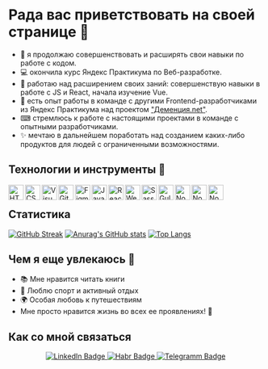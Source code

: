 # Рада вас приветствовать на своей странице 🙋

- 🔎 я продолжаю совершенствовать и расширять свои навыки по работе с кодом.
- 💻 окончила курс Яндекс Практикума по Веб-разработке. 
- 💼 работаю над расширением своих заний: совершенствую навыки в работе с JS и React, начала изучение Vue.
- 🤗 есть опыт работы в команде с другими Frontend-разработчиками из Яндекс Практикума над проектом <a href="http://dev-demencia.tk/" rel="nofollow">"Деменция.net"</a>.
- ⌨ стремлюсь к работе с настоящими проектами в команде с опытными разработчиками.
- ✨ мечтаю в дальнейшем поработать над созданием каких-либо продуктов для людей с ограниченными возможностями.

## Технологии и инструменты 🔧 

<img align = 'left' alt ='HTML' width ='30px' src ='https://upload.wikimedia.org/wikipedia/commons/thumb/3/38/HTML5_Badge.svg/1024px-HTML5_Badge.svg.png'>
<img align = 'left' alt ='CSS' width ='30px' src ='https://cdn.pixabay.com/photo/2016/11/19/23/00/css3-1841590_1280.png'>
<img align = 'left' alt ='VisualStudioCode' width ='30px' src ='https://miro.medium.com/max/1200/1*AmHbL-hnvRD6JJGruVu64A.png'>
<img align = 'left' alt ='GitHub' width ='30px' src ='https://avatars.mds.yandex.net/i?id=ee4313d305f77272934966bbb7fff6b3-5507408-images-thumbs&n=13'>
<img align = 'left' alt ='Figma' width ='30px' src ='https://camo.githubusercontent.com/e228fb3f80e8c19d478460aed0a4562c76b1363a4d33bba2f75e1914fb4dae48/68747470733a2f2f342e62702e626c6f6773706f742e636f6d2f2d4c694a5a35493845374b382f5849655f47654935676c492f41414141414141414975772f34417775386a3872305038544b42587a797879736c484566706c4f6c4b392d3651434b34424741595943772f73313630302f69636f6e2532426669676d61253242766563746f722e706e67'>
<img align = 'left' alt ='JavaScript' width ='30px' src ='https://www.cischool.ru/wp-content/uploads/2021/04/Depositphotos_41138921_l-2015.jpg'>
<img align = 'left' alt ='React' width ='30px' src ='https://magantigroupllc.com/images/tech-logos/react-native.png'>
<img align = 'left' alt ='Webpack' width ='30px' src ='https://depix.ru/uploads/Page/246/webpack.svg'>
<img align = 'left' alt ='Sass' width ='30px' src ='https://www.josegallego.com/wp-content/uploads/2021/02/1920px-Sass_Logo_Color.svg_.png'>
<img align = 'left' alt ='Gulp' width ='30px' src ='https://cdn-images-1.medium.com/max/1024/1*IGn5E-1wp5mQ2DHoevVCFA.png'>
<img align = 'left' alt ='Node' width ='30px' src ='https://green-api.com/integrations/img/nodejs.png'>
<img align = 'left' alt ='Node' width ='30px' src ='https://www.nesabamedia.com/wp-content/uploads/2018/12/Postman-Logo-1.png'> 
<img align = 'left' alt ='Node' width ='30px' src ='https://w1.pngwing.com/pngs/711/379/png-transparent-green-grass-mongodb-database-documentoriented-database-dashboard-nosql-bson-javascript-thumbnail.png'>

<br/>  

## Статистика

[![GitHub Streak](http://github-readme-streak-stats.herokuapp.com?user=Lina7227&theme=tokyonight&date_format=j%20M%5B%20Y%5D)](https://git.io/streak-stats)
[![Anurag's GitHub stats](https://github-readme-stats.vercel.app/api?username=Lina7227&theme=tokyonight&date_format=j%20M%5B%20Y%5D)](https://github.com/anuraghazra/github-readme-stats)
[![Top Langs](https://github-readme-stats.vercel.app/api/top-langs/?username=Lina7227&layout=compact&theme=vision-friendly-default)](https://github.com/anuraghazra/github-readme-stats)


## Чем я еще увлекаюсь 💖

- 📚 Мне нравится читать книги 
- 🏃 Люблю спорт и активный отдых
- 🌍 Особая любовь к путешествиям
- Мне просто нравится жизнь во всех ее проявлениях! 🤗

## Как со мной связаться

<div id="badges" align="center">
  <a href="https://www.linkedin.com/in/linakrivosheina7227/">
    <img src="https://img.shields.io/badge/LinkedIn-blue?style=for-the-badge&logo=linkedin&logoColor=white" alt="LinkedIn Badge"/>
  </a>
  <a href="https://career.habr.com/elena-krivosheina8">
    <img src="https://img.shields.io/badge/Habr-green?style=for-the-badge&logo=habr&logoColor=white" alt="Habr Badge"/>
  </a>
  <a href="https://t.me/Lena_Krivosheina">
    <img src="https://img.shields.io/badge/Telegramm-blue?style=for-the-badge&logo=telegramm&logoColor=white" alt="Telegramm Badge"/>
  </a>
</div>
<div id="views" align="center">
  <img src="https://komarev.com/ghpvc/?username=Lina7227&style=flat-square&color=blue" alt="" align="center"/>
</div>



